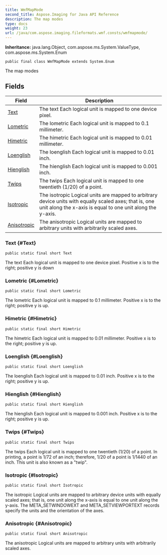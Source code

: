 ```yaml
---
title: WmfMapMode
second_title: Aspose.Imaging for Java API Reference
description: The map modes
type: docs
weight: 23
url: /java/com.aspose.imaging.fileformats.wmf.consts/wmfmapmode/
---
```

**Inheritance:**
java.lang.Object, com.aspose.ms.System.ValueType, com.aspose.ms.System.Enum
```
public final class WmfMapMode extends System.Enum
```

The map modes
## Fields

| Field | Description |
| --- | --- |
| [Text](#Text) | The text Each logical unit is mapped to one device pixel. |
| [Lometric](#Lometric) | The lometric Each logical unit is mapped to 0.1 millimeter. |
| [Himetric](#Himetric) | The himetric Each logical unit is mapped to 0.01 millimeter. |
| [Loenglish](#Loenglish) | The loenglish Each logical unit is mapped to 0.01 inch. |
| [Hienglish](#Hienglish) | The hienglish Each logical unit is mapped to 0.001 inch. |
| [Twips](#Twips) | The twips Each logical unit is mapped to one twentieth (1/20) of a point. |
| [Isotropic](#Isotropic) | The isotropic Logical units are mapped to arbitrary device units with equally scaled axes; that is, one unit along the x-axis is equal to one unit along the y-axis. |
| [Anisotropic](#Anisotropic) | The anisotropic Logical units are mapped to arbitrary units with arbitrarily scaled axes. |
### Text {#Text}
```
public static final short Text
```


The text Each logical unit is mapped to one device pixel. Positive x is to the right; positive y is down

### Lometric {#Lometric}
```
public static final short Lometric
```


The lometric Each logical unit is mapped to 0.1 millimeter. Positive x is to the right; positive y is up.

### Himetric {#Himetric}
```
public static final short Himetric
```


The himetric Each logical unit is mapped to 0.01 millimeter. Positive x is to the right; positive y is up.

### Loenglish {#Loenglish}
```
public static final short Loenglish
```


The loenglish Each logical unit is mapped to 0.01 inch. Positive x is to the right; positive y is up.

### Hienglish {#Hienglish}
```
public static final short Hienglish
```


The hienglish Each logical unit is mapped to 0.001 inch. Positive x is to the right; positive y is up.

### Twips {#Twips}
```
public static final short Twips
```


The twips Each logical unit is mapped to one twentieth (1/20) of a point. In printing, a point is 1/72 of an inch; therefore, 1/20 of a point is 1/1440 of an inch. This unit is also known as a "twip".

### Isotropic {#Isotropic}
```
public static final short Isotropic
```


The isotropic Logical units are mapped to arbitrary device units with equally scaled axes; that is, one unit along the x-axis is equal to one unit along the y-axis. The META\_SETWINDOWEXT and META\_SETVIEWPORTEXT records specify the units and the orientation of the axes.

### Anisotropic {#Anisotropic}
```
public static final short Anisotropic
```


The anisotropic Logical units are mapped to arbitrary units with arbitrarily scaled axes.

